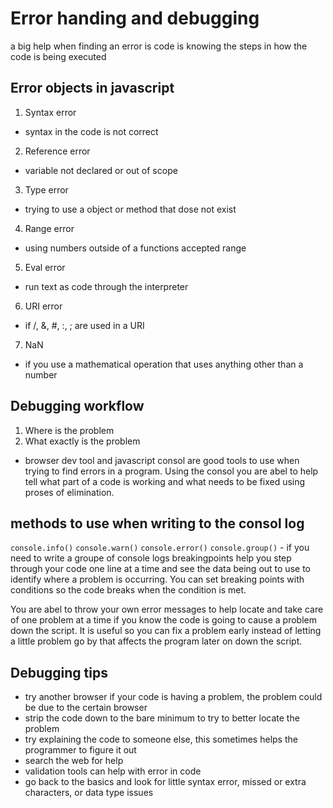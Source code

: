 # Error handing and debugging
a big help when finding an error is code is knowing the steps in how the code is being executed
## Error objects in javascript
1. Syntax error 
- syntax in the code is not correct
2. Reference error
- variable not declared or out of scope 
3. Type error
- trying to use a object or method that dose not exist 
4. Range error
- using numbers outside of a functions accepted range 
5. Eval error
- run text as code through the interpreter
6. URI error 
- if /, &, #, :, ; are used in a URI
7. NaN
- if you use a mathematical operation that uses anything other than a number
## Debugging workflow 
1. Where is the problem
2. What exactly is the problem 
- browser dev tool and javascript consol are good tools to use when trying to find errors in a program. Using the consol you are abel to help tell what part of a code is working and what needs to be fixed using proses of elimination.
## methods to use when writing to the consol log 
``` console.info() ```
``` console.warn() ```
``` console.error() ```
``` console.group() ``` - if you need to write a groupe of console logs
breakingpoints help you step through your code one line at a time and see the data being out to use to identify where a problem is occurring. You can set breaking points with conditions so the code breaks when the condition is met.

You are abel to throw your own error messages to help locate and take care of one problem at a time if you know the code is going to cause a problem down the script. It is useful so you can fix a problem early instead of letting a little problem go by that affects the program later on down the script.

## Debugging tips
- try another browser if your code is having a problem, the problem could be due to the certain browser
- strip the code down to the bare minimum to try to better locate the problem 
- try explaining the code to someone else, this sometimes helps the programmer to figure it out
- search the web for help
- validation tools can help with error in code 
- go back to the basics and look for little syntax error, missed or extra characters, or data type issues

